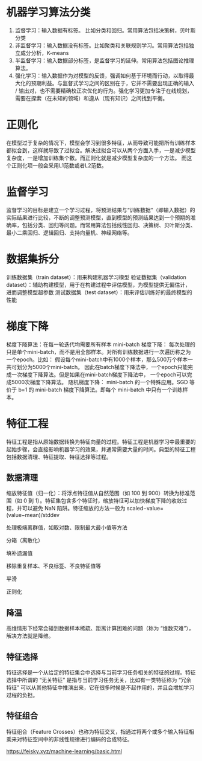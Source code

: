 # 机器学习算法分类
1. 监督学习：输入数据有标签。 比如分类和回归。常用算法包括决策树，贝叶斯分类
2. 非监督学习：输入数据没有标签。比如聚类和关联规则学习。常用算法包括独立成分分析，K-means
3. 半监督学习：输入数据部分标签，是监督学习的延伸。常用算法包括图论推理算法。
4. 强化学习：输入数据作为对模型的反馈，强调如何基于环境而行动，以取得最大化的预期利益。与监督式学习之间的区别在于，它并不需要出现正确的输入 / 输出对，也不需要精确校正次优化的行为。强化学习更加专注于在线规划，需要在探索（在未知的领域）和遵从（现有知识）之间找到平衡。


# 正则化
在模型过于复杂的情况下，模型会学习到很多特征，从而导致可能把所有训练样本都拟合到，这样就导致了过拟合。解决过拟合可以从两个方面入手，一是减少模型复杂度，一是增加训练集个数。而正则化就是减少模型复杂度的一个方法。
而这个正则化项一般会采用L1范数或者L2范数。

# 监督学习
监督学习的目标是建立一个学习过程，将预测结果与“训练数据”（即输入数据）的实际结果进行比较，不断的调整预测模型，直到模型的预测结果达到一个预期的准确率，包括分类、回归等问题。而常用算法包括线性回归、决策树、贝叶斯分类、最小二乘回归、逻辑回归、支持向量机、神经网络等。

 
# 数据集拆分
训练数据集（train dataset）：用来构建机器学习模型
验证数据集（validation dataset）：辅助构建模型，用于在构建过程中评估模型，为模型提供无偏估计，进而调整模型超参数
测试数据集（test dataset）：用来评估训练好的最终模型的性能

# 梯度下降  
梯度下降算法：在每一轮迭代均需要所有样本
mini-batch 梯度下降： 每次处理的只是单个mini-batch，而不是用全部样本。对所有训练数据进行一次遍历称之为一个epoch。比如： 假设每个mini-batch中有1000个样本，那么500万个样本一共可划分为5000个mini-batch。
因此在batch梯度下降法中，一个epoch只能完成一次梯度下降算法。但是如果在mini-batch梯度下降法中， 一个epoch可以完成5000次梯度下降算法。
随机梯度下降：  mini-batch 的一个特殊应用。SGD 等价于 b=1 的 mini-batch 梯度下降算法。即每个 mini-batch 中只有一个训练样本。

# 特征工程
特征工程是指从原始数据转换为特征向量的过程。特征工程是机器学习中最重要的起始步骤，会直接影响机器学习的效果，并通常需要大量的时间。典型的特征工程包括数据清理、特征提取、特征选择等过程。
## 数据清理 
缩放特征值（归一化）：将浮点特征值从自然范围（如 100 到 900）转换为标准范围（如 0 到 1）。特征集包含多个特征时，缩放特征可以加快梯度下降的收敛过程，并可以避免 NaN 陷阱。特征缩放的方法一般为
scaled−value=(value−mean)/stddev

处理极端离群值，如取对数、限制最大最小值等方法

分箱（离散化）

填补遗漏值

移除重复样本、不良标签、不良特征值等

平滑

正则化

## 降温 
 
高维情形下经常会碰到数据样本稀疏、距离计算困难的问题（称为 “维数灾难”），解决方法就是降维。

## 特征选择
特征选择是一个从给定的特征集合中选择与当前学习任务相关的特征的过程。特征选择中所谓的 “无关特征” 是指与当前学习任务无关，比如有一类特征称为 “冗余特征” 可以从其他特征中推演出来，它在很多时候是不起作用的，并且会增加学习过程的负担。


## 特征组合
特征组合（Feature Crosses）也称为特征交叉，指通过将两个或多个输入特征相乘来对特征空间中的非线性规律进行编码的合成特征。





https://feisky.xyz/machine-learning/basic.html

